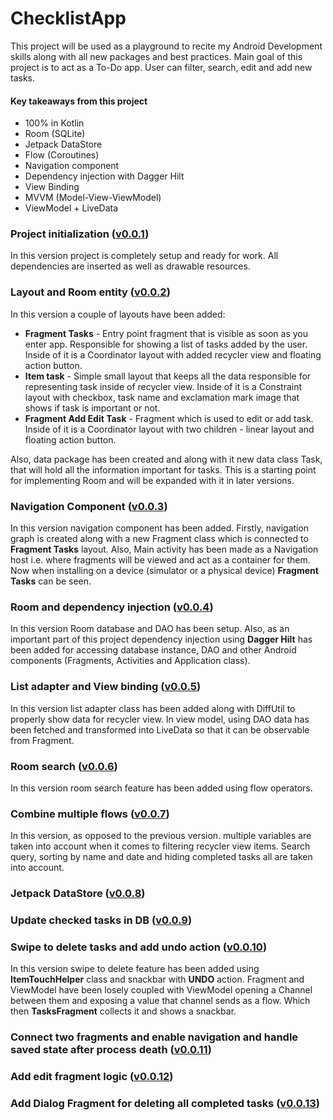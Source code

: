# ChecklistApp

This project will be used as a playground to recite my Android Development skills along with all new packages and best practices. Main goal of this project is to act as a To-Do app. User can filter, search, edit and add new tasks.

#### Key takeaways from this project

* 100% in Kotlin
* Room (SQLite)
* Jetpack DataStore
* Flow (Coroutines)
* Navigation component
* Dependency injection with Dagger Hilt
* View Binding
* MVVM (Model-View-ViewModel)
* ViewModel + LiveData

### Project initialization ([v0.0.1](https://github.com/ivevasiljevic/ChecklistApp/releases/tag/v0.0.1))

In this version project is completely setup and ready for work. All dependencies are inserted as well as drawable resources.

### Layout and Room entity ([v0.0.2](https://github.com/ivevasiljevic/ChecklistApp/releases/tag/v0.0.2))

In this version a couple of layouts have been added:

* **Fragment Tasks** - Entry point fragment that is visible as soon as you enter app. Responsible for showing a list of tasks added by the user. Inside of it is a Coordinator layout with added recycler view and floating action button.
* **Item task** - Simple small layout that keeps all the data responsible for representing task inside of recycler view. Inside of it is a Constraint layout with checkbox, task name and exclamation mark image that shows if task is important or not. 
* **Fragment Add Edit Task** -  Fragment which is used to edit or add task. Inside of it is a Coordinator layout with two children - linear layout and floating action button.

Also, data package has been created and along with it new data class Task, that will hold all the information important for tasks. This is a starting point for implementing Room and will be expanded with it in later versions.

### Navigation Component ([v0.0.3](https://github.com/ivevasiljevic/ChecklistApp/releases/tag/v0.0.3))

In this version navigation component has been added. Firstly, navigation graph is created along with a new Fragment class which is connected to **Fragment Tasks** layout. Also, Main activity has been made as a Navigation host i.e. where fragments will be viewed and act as a container for them. Now when installing on a device (simulator or a physical device) **Fragment Tasks** can be seen.

### Room and dependency injection ([v0.0.4](https://github.com/ivevasiljevic/ChecklistApp/releases/tag/v0.0.4))

In this version Room database and DAO has been setup. Also, as an important part of this project dependency injection using **Dagger Hilt** has been added for accessing database instance, DAO and other Android components (Fragments, Activities and Application class).

### List adapter and View binding ([v0.0.5](https://github.com/ivevasiljevic/ChecklistApp/releases/tag/v0.0.5))

In this version list adapter class has been added along with DiffUtil to properly show data for recycler view. In view model, using DAO data has been fetched and transformed into LiveData so that it can be observable from Fragment. 

### Room search ([v0.0.6](https://github.com/ivevasiljevic/ChecklistApp/releases/tag/v0.0.6))

In this version room search feature has been added using flow operators.

### Combine multiple flows ([v0.0.7](https://github.com/ivevasiljevic/ChecklistApp/releases/tag/v0.0.7))

In this version, as opposed to the previous version. multiple variables are taken into account when it comes to filtering recycler view items. Search query, sorting by name and date and hiding completed tasks all are taken into account.

### Jetpack DataStore ([v0.0.8](https://github.com/ivevasiljevic/ChecklistApp/releases/tag/v0.0.8))

### Update checked tasks in DB ([v0.0.9](https://github.com/ivevasiljevic/ChecklistApp/releases/tag/v0.0.9))

### Swipe to delete tasks and add undo action ([v0.0.10](https://github.com/ivevasiljevic/ChecklistApp/releases/tag/v0.0.10))

In this version swipe to delete feature has been added using **ItemTouchHelper** class and snackbar with **UNDO** action. Fragment and ViewModel have been losely coupled with ViewModel opening a Channel between them and exposing a value that channel sends as a flow. Which then **TasksFragment** collects it and shows a snackbar.

### Connect two fragments and enable navigation and handle saved state after process death ([v0.0.11](https://github.com/ivevasiljevic/ChecklistApp/releases/tag/v0.0.11))

### Add edit fragment logic ([v0.0.12](https://github.com/ivevasiljevic/ChecklistApp/releases/tag/v0.0.12))

### Add Dialog Fragment for deleting all completed tasks ([v0.0.13](https://github.com/ivevasiljevic/ChecklistApp/releases/tag/v0.0.13))